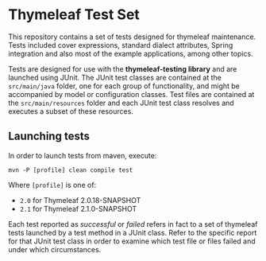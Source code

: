 
Thymeleaf Test Set
==================

This repository contains a set of tests designed for thymeleaf maintenance. Tests included cover expressions, standard dialect attributes, Spring integration and also most of the example applications, among other topics.

Tests are designed for use with the **thymeleaf-testing library** and are launched using JUnit. The JUnit test classes are contained at the `src/main/java` folder, one for each group of functionality, and might be accompanied by model or configuration classes. Test files are contained at the `src/main/resources` folder and each JUnit test class resolves and executes a subset of these resources.



Launching tests
---------------

In order to launch tests from maven, execute:

```
mvn -P [profile] clean compile test
```

Where `[profile]` is one of:

   * `2.0` for Thymeleaf 2.0.18-SNAPSHOT
   * `2.1` for Thymeleaf 2.1.0-SNAPSHOT

Each test reported as *successful* or *failed* refers in fact to a set of thymeleaf tests launched by a test method in a JUnit class. Refer to the specific report for that JUnit test class in order to examine which test file or files failed and under which circumstances.

 
 
